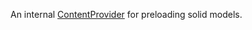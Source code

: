 An internal [ContentProvider](https://developer.roblox.com/en-us/api-reference/class/ContentProvider) for preloading solid models.